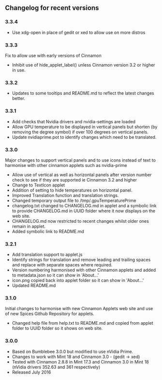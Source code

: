 ## Changelog for recent versions

### 3.3.4

  * Use xdg-open in place of gedit or xed to allow use on more distros

### 3.3.3

Fix to allow use with early versions of Cinnamon
 * Inhibit use of hide_applet_label() unless Cinnamon version 3.2 or higher in use.

### 3.3.2

 * Updates to some tooltips and README.md to reflect the latest changes better.

### 3.3.1

 * Add checks that Nvidia drivers and nvidia-settings are loaded
 * Allow GPU temperature to be displayed in vertical panels but shorten (by removing the degree symbol) if over 100 degrees on vertical panels.
 * Update nvidiaprime.pot to identify changes which need to be translated.

### 3.3.0

Major changes to support vertical panels and to use icons instead of text to harmonise with other cinnamon applets such as nvidia-prime

 * Allow use of vertical as well as horizontal panels after version number check to see if they are supported ie Cinnamon 3.2 and higher
 * Change to TextIcon applet
 * Addition of setting to hide temperatures on horizontal panel.
 * Improved Translation function and translation strings.
 * Changed temporary output file to /tmp/.gpuTemperaturePrime
 * changelog.txt changed to CHANGELOG.md in applet and a symbolic link to provide CHANGELOG.md in UUID folder where it now displays on the web site.
 * CHANGELOG.md now restricted to recent changes whilst older ones remain in applet.
 * Added symbolic link to README.md 

### 3.2.1

 * Add translation support to applet.js
 * Identify strings for translation and remove leading and trailing spaces and replace with separate spaces where required.
 * Version numbering harmonised with other Cinnamon applets and added to metadata.json so it can show in 'About...'
 * icon.png copied back into applet folder so it can show in 'About...'
 * Updated README.md

### 3.1.0

Initial changes to harmonise with new Cinnamon Applets web site and use of new Spices Github Repository for applets.

* Changed help file from help.txt to README.md and copied from applet folder to UUID folder so it shows on web site.

### 3.0.0 

 * Based on Bumblebee 3.0.0 but modified to use nVidia Prime.
 * Changes to work with Mint 18 and Cinnamon 3.0 - (gedit -> xed)
 * Tested with Cinnamon 2.8.8 in Mint 17.3 and Cinnamon 3.0 in Mint 18 (nVidia drivers 352.63 and 361 respectively)
 * Released July 2016

